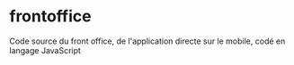 # frontoffice
Code source du front office, de l'application directe sur le mobile, codé en langage JavaScript

